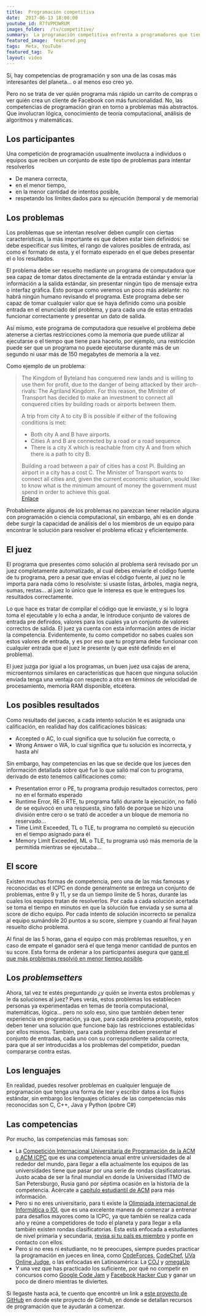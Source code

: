 ```yaml
---
title:  Programación competitiva
date:  2017-06-13 18:00:00
youtube_id: R7fVPM3WRUM
images_folder:  /tv/competitive/
summary:  La programación competitiva enfrenta a programadores que tienen que resolver problemas empleando conocimientos de ciencias computacionales, matemáticas y lógica. Todo esto mediante una sencilla aplicación para computadora.
featured_image:  featured.png
tags:  Meta, YouTube
featured_tag:  Tv
layout: video
---
```


Sí, hay competencias de programación y son una de las cosas más interesantes del planeta… o al menos eso creo yo.

Pero no se trata de ver quién programa más rápido un carrito de compras o ver quién crea un cliente de Facebook con más funcionalidad. No, las competencias de programación giran en torno a problemas más abstractos. Que involucran lógica, conocimiento de teoría computacional, análisis de algoritmos y matemáticas.

## Los participantes

Una competición de programación usualmente involucra a individuos o equipos que reciben un conjunto de este tipo de problemas para intentar resolverlos

- De manera correcta,
- en el menor tiempo,
- en la menor cantidad de intentos posible,
- respetando los límites dados para su ejecución (temporal y de memoria)

## Los problemas

Los problemas que se intentan resolver deben cumplir con ciertas características, la más importante es que deben estar bien definidos: se debe especificar sus límites, el rango de valores posibles de entrada, así como el formato de esta, y el formato esperado en el que debes presentar el o los resultados.

El problema debe ser resuelto mediante un programa de computadora que sea capaz de tomar datos directamente de la entrada estándar  y enviar la información a la salida estándar, sin presentar ningún tipo de mensaje extra o interfaz gráfica. Esto porque como veremos un poco más adelante: no habrá ningún humano revisando el programa. Este programa debe ser capaz de tomar cualquier valor que se haya definido como una posible entrada en el enunciado del problema, y para cada una de estas entradas funcionar correctamente y presentar un dato de salida.

Así mismo, este programa de computadora que resuelve el problema debe atenerse a ciertas restricciones como la memoria que puede utilizar al ejecutarse o el tiempo que tiene para hacerlo, por ejemplo, una restricción puede ser que un programa no puede ejecutarse durante más de un segundo ni usar más de 150 megabytes de memoria a la vez.

Como ejemplo de un problema:  

<blockquote>
The Kingdom of Byteland has conquered new lands and is willing to use them for profit, due to the danger of being attacked by their arch-rivals: The Agriland Kingdom. For this reason, the Minister of Transport has decided to make an investment to connect all conquered cities by building roads or airports between them.

A trip from city A to city B is possible if either of the following conditions is met:
<ul>
<li>Both city A and B have airports.</li>
<li>Cities A and B are connected by a road or a road sequence.</li>
<li>There is a city X which is reachable from city A and from which there is a path to city B.</li>
</ul>
Building a road between a pair of cities has a cost Pi. Building an airport in a city has a cost C. The Minister of Transport wants to connect all cities and, given the current economic situation, would like to know what is the minimum amount of money the government must spend in order to achieve this goal.
<br />
<a href="http://coj.uci.cu/24h/problem.xhtml?pid=2533" target="_blank">Enlace</a>
</blockquote>

Probablemente algunos de los problemas no parezcan tener relación alguna con programación o ciencia computacional, sin embargo, ahí es en donde debe surgir la capacidad de análisis del o los miembros de un equipo para encontrar le solución para resolver el problema eficaz y eficientemente.

## El juez  

El programa que presentes como solución al problema será revisado por un juez completamente automatizado, al cual debes enviarle el código fuente de tu programa, pero a pesar que envías el código fuente, al juez no le importa para nada cómo lo resolviste: si usaste listas, árboles, magia negra, sumas, restas… al juez lo único que le interesa es que le entregues los resultados correctamente. 

Lo que hace es tratar de compilar el código que le enviaste, y si lo logra toma el ejecutable y lo echa a andar, le introduce conjunto de valores de entrada pre definidos, valores para los cuales ya un conjunto de valores correctos de salida. El juez ya cuenta con esta información antes de iniciar la competencia. Evidentemente, tu como competidor no sabes cuales son estos valores de entrada, y es por eso que tu programa debe funcionar con cualquier entrada que el juez le presente (y que esté definido en el problema). 

El juez juzga por igual a los programas, un buen juez usa cajas de arena, microentornos similares en características que hacen que ninguna solución enviada tenga una ventaja con respecto a otra en términos de velocidad de procesamiento, memoria RAM disponible, etcétera.

## Los posibles resultados
 
Como resultado del jueceo, a cada intento solución le es asignada una calificación, en realidad hay dos calificaciones básicas:

- Accepted o AC, lo cual significa que tu solución fue correcta, o
- Wrong Answer o WA, lo cual significa que tu solución es incorrecta, y hasta ahí

Sin embargo, hay competencias en las que se decide que los jueces den información detallada sobre qué fue lo que salió mal con tu programa, derivado de esto tenemos calificaciones como:

- Presentation error o PE, tu programa produjo resultados correctos, pero no en el formato esperado
- Runtime Error, RE o RTE, tu programa falló durante la ejecución, no falló de se equivocó en una respuesta, sino falló de porque se hizo una división entre cero o se trató de acceder a un bloque de memoria no reservado… 
- Time Limit Exceeded, TL o TLE, tu programa no completó su ejecución en el tiempo asignado para él
- Memory Limit Exceeded, ML o TLE, tu programa usó más memoria de la permitida mientras se ejecutaba… 

## El score  

Existen muchas formas de competencia, pero una de las más famosas y reconocidas es el ICPC en donde generalmente se entrega un conjunto de problemas, entre 9 y 11, y se da un tiempo límite de 5 horas, durante las cuales los equipos tratan de resolverlos. Por cada a cada solución acertada se toma el tiempo en minutos en que la solución fue enviada y se suma al score de dicho equipo. Por cada intento de solución incorrecto se penaliza al equipo sumándole 20 puntos a su score, siempre y cuando al final hayan resuelto dicho problema.

Al final de las 5 horas, gana el equipo con más problemas resueltos, y en caso de empate el ganador será el que tenga menor cantidad de puntos en su score. Esta forma de ordenar a los participantes asegura que <a href="https://icpc.baylor.edu/worldfinals/results" target="_blank">gane el que más problemas resolvió en menor tiempo posible</a>.  

## Los *problemsetters*

Ahora, tal vez te estés preguntando ¿y quién se inventa estos problemas y le da soluciones al juez? Pues verás, estos problemas los establecen personas ya experimentadas en temas de teoría computacional, matemáticas, lógica… pero no solo eso, sino que también deben tener experiencia en programación, ya que, para cada problema propuesto, estos deben tener una solución que funcione bajo las restricciones establecidas por ellos mismos. También, para cada problema deben presentar el conjunto de entradas, cada uno con su correspondiente salida correcta, para que al ser introducidas a los problemas del competidor, puedan compararse contra estas.

## Los lenguajes  

En realidad, puedes resolver problemas en cualquier lenguaje de programación que tenga una forma de leer y escribir datos a los flujos estándar, sin embargo los lenguajes oficiales de las competencias más reconocidas son C, C++, Java y Python (pobre C#)

## Las competencias  

Por mucho, las competencias más famosas son:

- La <a href="https://icpc.baylor.edu/" target="_blank">Competición Internacional Universitaria de Programación de la ACM o ACM ICPC</a> que es una competencia anual entre universidades de al rededor del mundo, para llegar a ella actualmente los equipos de las universidades tiene que pasar por una serie de rondas clasificatorias. Justo acaba de ser la final mundial en donde la  Universidad ITMO de San Petersburgo, Rusia ganó por séptima ocasión en la historia de la competencia. Acércate a <a href="http://campus.acm.org/public/chapters/geo_listing/index.cfm?region=worldwide&type=stu&regions" target="_blank">capítulo estudiantil de ACM</a> para más información.  
- Pero si no eres universitario, para ti existe la <a href="http://www.ioinformatics.org/index.shtml" target="_blank">Olimpiada internacional de Informática o IOI</a>, que es una excelente manera de comenzar a entrenar para desafíos mayores como la ICPC, ya que también se realiza cada año y reúne a competidores de todo el planeta y para llegar a ella también existen rondas clasificatorias. Esta está enfocada a estudiantes de nivel primaria y secundaria, <a href="http://www.ioinformatics.org/a_d_m/members.shtml" target="_blank">revisa si tu país es miembro</a> y ponte en contacto con ellos.
- Pero si no eres ni estudiante, no te preocupes, siempre puedes practicar la programación en jueces en línea, como <a href="http://codeforces.com/" target="_blank">CodeForces</a>, <a href="https://www.codechef.com/" target="_blank">CodeChef</a>, <a href="https://uva.onlinejudge.org/" target="_blank">UVa Online Judge</a>, o las enfocadas en Latinoamérica: La <a href="http://coj.uci.cu/index.xhtml" target="_blank">COJ</a> y <a href="https://omegaup.com/" target="_blank">omegaUp</a>
- Y una vez que has practicado los suficiente, por qué no competir en concursos como <a href="https://code.google.com/codejam/" target="_blank">Google Code Jam</a> y <a href="https://www.facebook.com/hackercup/" target="_blank">Facebook Hacker Cup</a> y ganar un poco de dinero mientras te diviertes.

Si llegaste hasta acá, te cuento que encontré un link a <a href="https://github.com/lnishan/awesome-competitive-programming" target="_blank">este proyecto de GitHub</a> en donde este proyecto de GitHub, en donde se detallan recursos de programación que te ayudarán a comenzar.

